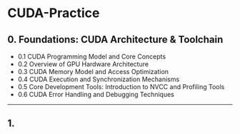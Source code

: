 # CUDA-Practice
## 0. Foundations: CUDA Architecture & Toolchain
- 0.1 CUDA Programming Model and Core Concepts
- 0.2 Overview of GPU Hardware Architecture
- 0.3 CUDA Memory Model and Access Optimization
- 0.4 CUDA Execution and Synchronization Mechanisms
- 0.5 Core Development Tools: Introduction to NVCC and Profiling Tools
- 0.6 CUDA Error Handling and Debugging Techniques

---

## 1. 